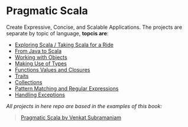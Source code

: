 Pragmatic Scala
=======================

Create Expressive, Concise, and Scalable Applications. The projects are separate by topic of language, **topcis are**:

* [Exploring Scala / Taking Scala for a Ride](https://github.com/robsonoduarte/learn-scala/tree/master/pragmatic-scala/scala-exploring)
* [From Java to Scala](https://github.com/robsonoduarte/learn-scala/tree/master/pragmatic-scala/from-java-to-scala)
* [Working with Objects](https://github.com/robsonoduarte/learn-scala/tree/master/pragmatic-scala/working-with-objects)
* [Making Use of Types](https://github.com/robsonoduarte/learn-scala/tree/master/pragmatic-scala/making-use-of-types)
* [Functions Values and Closures](https://github.com/robsonoduarte/learn-scala/tree/master/pragmatic-scala/function-values-closures)
* [Traits](https://github.com/robsonoduarte/learn-scala/tree/master/pragmatic-scala/traits)
* [Collections](https://github.com/robsonoduarte/learn-scala/tree/master/pragmatic-scala/collections)
* [Pattern Matching and Regular Expressions](https://github.com/robsonoduarte/learn-scala/tree/master/pragmatic-scala/pattern-matching-regular-expressions)
* [Handling Exceptions](https://github.com/robsonoduarte/learn-scala/tree/master/pragmatic-scala/handling-exceptions)





*All projects in here repo are based in the examples of this book:*

> [Pragmatic Scala by Venkat Subramaniam](https://pragprog.com/book/vsscala2/pragmatic-scala)
